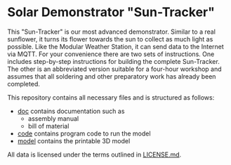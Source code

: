 # Solar Demonstrator "Sun-Tracker"

This "Sun-Tracker" is our most advanced demonstrator. Similar to a real sunflower, it turns its flower towards the sun to collect as much light as possible. Like the Modular Weather Station, it can send data to the Internet via MQTT. For your convenience there are two sets of instructions. One includes step-by-step instructions for building the complete Sun-Tracker. The other is an abbreviated version suitable for a four-hour workshop and assumes that all soldering and other preparatory work has already been completed.

This repository contains all necessary files and is structured as follows:

- [doc](doc) contains documentation such as 
  - assembly manual
  - bill of material
- [code](code) contains program code to run the model
- [model](model) contains the printable 3D model

All data is licensed under the terms outlined in [LICENSE.md](LICENSE.md).
